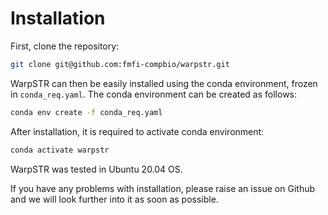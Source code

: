 # Installation

First, clone the repository:

```bash
git clone git@github.com:fmfi-compbio/warpstr.git
```

WarpSTR can then be easily installed using the conda environment, frozen in `conda_req.yaml`. The conda environment can be created as follows:

```bash
conda env create -f conda_req.yaml
```

After installation, it is required to activate conda environment:

```bash
conda activate warpstr
```

WarpSTR was tested in Ubuntu 20.04 OS.

If you have any problems with installation, please raise an issue on Github and we will look further into it as soon as possible.
